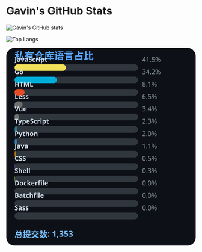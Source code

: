 # Gavin's GitHub Stats

![Gavin's GitHub stats](https://github-readme-stats.vercel.app/api?username=gavinhaydy&show_icons=true&theme=tokyonight)

![Top Langs](https://github-readme-stats.vercel.app/api/top-langs/?username=gavinhaydy&layout=compact)





















































































































<!-- PRIVATE_STATS_START -->
![私有仓库统计](./.github/private-stats.svg)
<!-- PRIVATE_STATS_END -->




















































































































